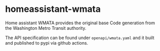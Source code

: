 # homeassistant-wmata

Home assistant WMATA provides the original base Code generation from the Washington Metro Transit authority.

The API specification can be found under `openapi/wmata.yaml` and it built and published to pypi via github actions.
